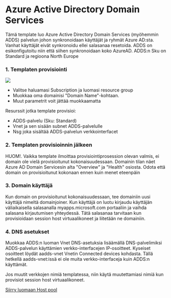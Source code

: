<h1>Azure Active Directory Domain Services</h1>

<p>Tämä template luo Azure Active Directory Domain Services (myöhemmin ADDS) palvelun johon synkronoidaan käyttäjät ja ryhmät Azure AD:sta. Vanhat käyttäjät eivät synkronoidu ellei salasanaa resetoida. ADDS on esikonfigutoitu niin että siihen synkronoidaan koko AzureAD. ADDS:n Sku on Standard ja regioona North Europe</p>
<h3>1. Templaten provisiointi</h3>
<a href="https://portal.azure.com/#create/Microsoft.Template/uri/https%3A%2F%2Fraw.githubusercontent.com%2FArrowFi-Tech-Insights%2FWvdDemo%2Fmaster%2FADDS%2Ftemplate.json" target="_blank">
    <img src="https://aka.ms/deploytoazurebutton"/></a>

<ul>
<li>Valitse haluamasi Subscription ja luomasi resource group</li>
<li>Muokkaa oma domainisi "Domain Name"-kohtaan.</li>
<li>Muut parametrit voit jättää muokkaamatta</li>
</ul>
<p>Resurssit jotka template provisioi:</p>
<ul>
<li>ADDS-palvelu (Sku: Standard)</li>
<li>Vnet ja sen sisään subnet ADDS-palvelulle</li>
<li>Nsg joka sisältää ADDS-palvelun verkkointerfacet</li>
</ul>
<h3>2. Templaten provisioinnin jälkeen</h3>
<p>HUOM!. Vaikka template ilmoittaa provisiointiprosession olevan valmis, ei domain ole vielä provisioitunut kokonaisuudessaan. Domainin tilan näet Azure AD Domain Servicesin alta "Overview" ja "Health" osiosta. Odota että domain on provisioitunut kokonaan ennen kuin menet eteenpäin</p>
<h3>3. Domain käyttäjä</h3>
<p>Kun domain on provisioitunut kokonaisuudessaan, tee domainiin uusi käyttäjä nimeltä domainjoiner. Kun käyttäjä on luotu kirjaudu käyttäjän väliaikaisella salasanalla myapps.microsoft.com portaaliin ja vaihda salasana kirjautumisen yhteydessä. Tätä salasanaa tarvitaan kun provisioidaan session host virtuaalikoneet ja liitetään ne domainiin.</p>
<h3>4. DNS asetukset</h3>
<p>Muokkaa ADDS:n luoman Vnet DNS-asetuksia lisäämällä DNS-palvelimiksi ADDS-palvelun käyttämien verkko-interfacejen IP-osoitteet. Kyseiset osoitteet löydät aadds-vnet Vnetin Connected devices kohdasta. Tällä hetkellä aadds-vnet:issä ei ole muita verkko-interfaceja kuin ADDS:n käyttämät.</p>
<p>Jos muutit verkkojen nimiä templatessa, niin käytä muutettamiasi nimiä kun provisiot session host virtuaalikoneet.</p>

<p><a href="https://github.com/ArrowFi-Tech-Insights/WindowsVirtualDesktop/tree/master/HostPool">Siirry luomaan Host pool</a></p>
